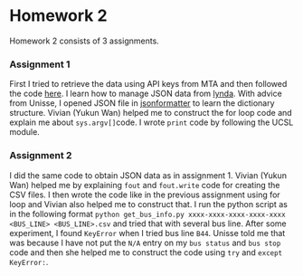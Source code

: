 # Homework 2

Homework 2 consists of 3 assignments.

### Assignment 1
First I tried to retrieve the data using API keys from MTA and then followed the code [here](https://github.com/fedhere/PUI2017_fb55/blob/master/Lab2_fb55/APIreadingJson.py.ipynb).
I learn how to manage JSON data from [lynda](https://www.lynda.com/MyPlaylist/Watch/13940798/142550?autoplay=true). With advice from Unisse, I opened JSON file in [jsonformatter](https://jsonformatter.org) to learn the dictionary structure. Vivian (Yukun Wan) helped me to construct the for loop code and explain me about `sys.argv[]`code. I wrote `print` code by following the UCSL module.

### Assignment 2
I did the same code to obtain JSON data as in assignment 1. 
Vivian (Yukun Wan) helped me by explaining `fout` and `fout.write` code for creating the CSV files. I then wrote the code like in the previous assignment using for loop and Vivian also helped me to construct that. I run the python script as in the following format `python get_bus_info.py xxxx-xxxx-xxxx-xxxx-xxxx <BUS_LINE> <BUS_LINE>.csv` and tried that with several bus line. After some experiment, I found `KeyError` when I tried bus line `B44`. Unisse told me that was because I have not put the `N/A` entry on my `bus status` and `bus stop` code and then she helped me to construct the code using `try` and `except KeyError:`.
